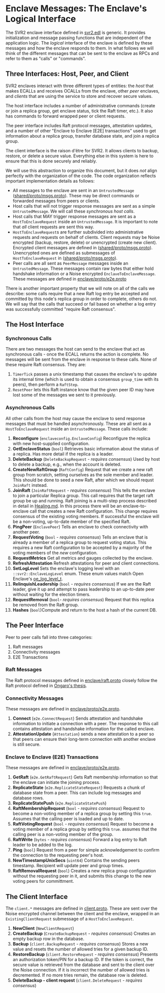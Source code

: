 # Enclave Messages: The Enclave's Logical Interface
The SVR2 enclave interface defined in [svr2.edl](../../shared/svr2.edl) is 
generic. It provides initialization and message passing functions that are
independent of the application logic. The _logical_ interface of the enclave
is defined by these messages and how the enclave responds to them. In what
follows we will think of the different messages that can be sent to the enclave
as RPCs and refer to them as "calls" or "commands".

## Three Interfaces: Host, Peer, and Client
SVR2 enclaves interact with three different types of entities: the _host_ that
makes ECALLs and receives OCALLs from the enclave, other _peer_ enclaves, and
_clients_ that are using the service to store and recover secure values.

The host interface includes a number of administrative commands (create or join
a replica group, get enclave status, tick the Raft timer, etc.). It also has 
commands to forward wrapped peer or client requests.

The peer interface includes Raft protocol messages, attestation updates, and
a number of other "Enclave to Enclave [E2E] transactions" used to get 
information about a replica group, transfer database state, and join a replica
group.

The client interface is the raison d'être for SVR2. It allows clients to backup,
restore, or delete a secure value. Everything else in this system is here to
ensure that this is done securely and reliably.

We will use this abstraction to organize this document, but it does *not* align
perfectly with the organization of the code. The code organization reflects
important implementation details as follows:

* All messages to the enclave are sent in an `UntrustedMessage`
  ([shared/proto/msgs.proto](../../shared/proto/msgs.proto)). These
  may be direct commands or forwarded messages from peers or clients.
* Host calls that will not trigger response messages are sent as a simple 
  `UntrustedMessage`.
  We will call these _synchronous host calls_.
* Host calls that MAY trigger response messages are sent as a
  `HostToEnclaveRequest` inside an `UntrustedMessage`. It is important to note
  that *all* client requests are sent this way.
* `HostToEnclaveRequest`s are further subdivided into administrative requests
  and requests on behalf of clients. Client requests may be Noise encrypted
  (backup, restore, delete) or unencrypted (create new client).
  Encrypted client messages are defined in 
  ([shared/proto/msgs.proto](../../shared/proto/msgs.proto)). Unencrypted ones
  are defined as submessages of `HostToEnclaveRequest` in
  ([shared/proto/msgs.proto](../../shared/proto/msgs.proto)).
* Peer calls are all sent as `PeerMessage` messages inside an
  `UntrustedMessage`. These messages contain raw bytes that either hold handshake
  information or a Noise encrypted `EnclaveToEnclaveMessage`. These messages
  are defined in [enclave/proto/e2e.proto](../proto/e2e.proto)

There is another important property that we will note on all of the calls we
describe: some calls require that a new Raft log entry be accepted and committed
by this node's replica group in order to complete, others do not. We will say that
the calls that succeed or fail based on whether a log entry was successfully
committed "require Raft consensus".

## The Host Interface

### Synchronous Calls
There are two messages the host can send to the enclave that act as
synchronous calls - once the ECALL returns the action is complete. No messages
will be sent from the enclave in response to these calls. None of these require Raft
consensus. They are:

1. `TimerTick` passes a unix timestamp that causes the enclave's to update its
   internal time (which is used to obtain a consensus `group_time` with its peers),
   then perform a `RaftStep`.
1. `ResetPeer` lets this Raft instance know that the given peer ID
    may have lost some of the messages we sent to it previously.

### Asynchronous Calls
All other calls from the host may cause the enclave to send response messages
that must be handled asynchronously. These are all sent as a
`HostToEnclaveRequest` inside an `UntrustedMessage`. These calls include:

1. **Reconfigure** (`enclaveconfig.EnclaveConfig`) Reconfigure the replica with 
   new host-supplied configuration.
1. **GetEnclaveStatus** (`bool`) Retrieves basic
   information about the status of a replica. Has more detail if the
   replica is a leader.
1. **DeleteBackup** (`DeleteBackupRequest` - _requires consensus_) Used by host
   to delete a backup, e.g., when the account is deleted.
1. **CreateNewRaftGroup** (`RaftConfig`) Request that we create a new raft group 
   from scratch, setting ourselves as the sole member and leader.  This should be
   done to seed a new Raft, after which we should requst `JoinRaft` instead.
1. **JoinRaft** (`JoinRaftRequest` - _requires consensus_) This tells the
   enclave to join a particular Replica group. This call requires that the 
   target raft group be up and running. Raft joining is a
   multi-step process described in detail in [Healing.md](./Healing.md). In
   this process there will be an enclave-to-enclave call that creates a new
   Raft configuration. This change requires consensus of the existing
   voting members. If successful the enclave will be a non-voting, 
   up-to-date member of the specified Raft.
1. **PingPeer** (`EnclavePeer`) Tells an enclave to check connectivity with 
   another peer.
1. **RequestVoting** (`bool` - _requires consensus_) Tells an enclave that
   is already a member of a replica group to request voting status. This
   requires a new Raft configuration to be accepted by a majority of the
   voting members of the *new* configuration.
1. **RequestMetrics** Get all metrics and gauges collected by the enclave.
1. **RefreshAttestation** Refresh attestations for peer and client connections.
1. **SetLogLevel** Sets the enclave's logging level with an `::svr2::EnclaveLogLevel`
   enum. These enum values match Open Enclave's [oe_log_level_t](https://github.com/openenclave/openenclave/blob/master/include/openenclave/log.h).
1. **RelinquishLeadership** (`bool` - _requires consensus_) If we are the Raft
   leader, give it up and attempt to pass leadership to an up-to-date peer without 
   waiting for the election timers.
1. **RequestRemoval** (`bool`- _requires consensus_) Request that this replica be removed from the Raft
   group.
1. **Hashes** (`bool`)Compute and return to the host a hash of the current DB.

## The Peer Interface
Peer to peer calls fall into three categories:
1. Raft messages
1. Connectivity messages
1. E2E Transactions

### Raft Messages
The Raft protocol messages defined in [enclave/raft.proto](../proto/raft.proto)
closely follow the Raft protocol defined in 
[Ongaro's thesis](https://web.stanford.edu/~ouster/cgi-bin/papers/OngaroPhD.pdf).

### Connectivity Messages
These messages are defined in [enclave/proto/e2e.proto](../proto/e2e.proto).
1. **Connect** (`e2e.ConnectRequest`) Sends attestation and handshake 
   information to initiate a connection with a peer. The response to this
   call contains attestation and handshake information for the called 
   enclave.
1. **AttestationUpdate** (`Attestation`) sends a new attestation to a peer so
   that peers can ensure their long-term connection with another enclave is
   still secure.

### Enclave to Enclave (E2E) Transactions

These messages are defined in [enclave/proto/e2e.proto](../proto/e2e.proto).

1. **GetRaft** (`e2e.GetRaftRequest`) Gets Raft membership information so that
   the enclave can initiate the joining process.
1. **ReplicateState** (`e2e.ReplicateStateRequest`) Requests a chunk of
   database state from a peer. This can include log messages and database rows.
1. **ReplicateStatePush** (`e2e.ReplicateStatePush`) 
1. **RaftMembershipRequest** (`bool` - _requires consensus_) Request
   to become a non-voting member of a replica group by setting this `true`.
   Assumes that the calling peer is loaded and up to date.
1. **RaftVotingRequest** (`bool` - _requires consensus_) Request
   to become a voting member of a replica group by setting this `true`.
   assumes that the calling peer is a non-voting member of the group.
1. **RaftWrite** (`bytes` - _requires consensus_) Forward a log entry to
   Raft leader to be added to the log.
1. **Ping** (`bool`) Request from a peer for simple acknowledgement to confirm 
   the connection to the requesting peer's host.
1. **NewTimestampUnixSecs** (`uint64`) Contains the sending peers timestamp. 
   Recipient will update peer and group times.
1. **RaftRemovalRequest** (`bool`) Creates a new replica group configuration without 
   the requesting peer in it, and submits this change to the new voting peers
   for committment.


## The Client Interface
The `client.*` messages are defined in 
[client.proto](../../shared/proto/client.proto). These are sent over the Noise
encrypted channel between the client and the enclave, wrapped in an
`ExistingClientRequest` submessage of a `HostToEnclaveRequest`.


1. **NewClient** (`NewClientRequest`) 
1. **CreateBackup** (`CreateBackupRequest` - _requires consensus_) Creates an
   empty backup row in the database.
1. **Backup** (`client.BackupRequest` - _requires consensus_) Stores a new value
   and resets the number of allowed tries for a given backup ID.
1. **RestoreBackup** (`client.RestoreRequest` - _requires consensus_) Presents an
   authorization token/PIN for a backup ID. If the token is correct, the secure
   value is retrieved from the database and sent to the client over the Noise 
   connection. If it is incorrect the number of allowed tries is decremented.
   If no more tries remain, the database row is deleted.
1. **DeleteBackup - client request** (`client.DeleteRequest` - _requires consensus_)
